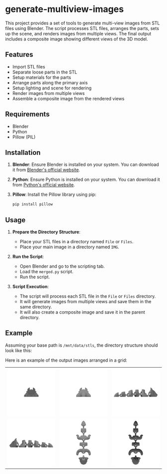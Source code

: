 # generate-multiview-images

This project provides a set of tools to generate multi-view images from STL files using Blender. The script processes STL files, arranges the parts, sets up the scene, and renders images from multiple views. The final output includes a composite image showing different views of the 3D model.

## Features

- Import STL files
- Separate loose parts in the STL
- Setup materials for the parts
- Arrange parts along the primary axis
- Setup lighting and scene for rendering
- Render images from multiple views
- Assemble a composite image from the rendered views

## Requirements

- Blender
- Python
- Pillow (PIL)

## Installation

1. **Blender**: Ensure Blender is installed on your system. You can download it from [Blender's official website](https://www.blender.org/download/).

2. **Python**: Ensure Python is installed on your system. You can download it from [Python's official website](https://www.python.org/downloads/).

3. **Pillow**: Install the Pillow library using pip:
   ```sh
   pip install pillow
   ```

## Usage

1. **Prepare the Directory Structure**:
   - Place your STL files in a directory named `File` or `Files`.
   - Place your main image in a directory named `IMG`.

2. **Run the Script**:
   - Open Blender and go to the scripting tab.
   - Load the `merged.py` script.
   - Run the script.

3. **Script Execution**:
   - The script will process each STL file in the `File` or `Files` directory.
   - It will generate images from multiple views and save them in the same directory.
   - It will also create a composite image and save it in the parent directory.

## Example

Assuming your base path is `/mnt/data/stls`, the directory structure should look like this:

Here is an example of the output images arranged in a grid:

<table>
  <tr>
    <td><img src="images/front_view.png" alt="Front View" width="200"/></td>
    <td><img src="images/back_view.png" alt="Back View" width="200"/></td>
    <td><img src="images/left_view.png" alt="Left View" width="200"/></td>
  </tr>
  <tr>
    <td><img src="images/right_view.png" alt="Right View" width="200"/></td>
    <td><img src="images/top_view.png" alt="Top View" width="200"/></td>
    <td><img src="images/bottom_view.png" alt="Bottom View" width="200"/></td>
  </tr>
</table>
